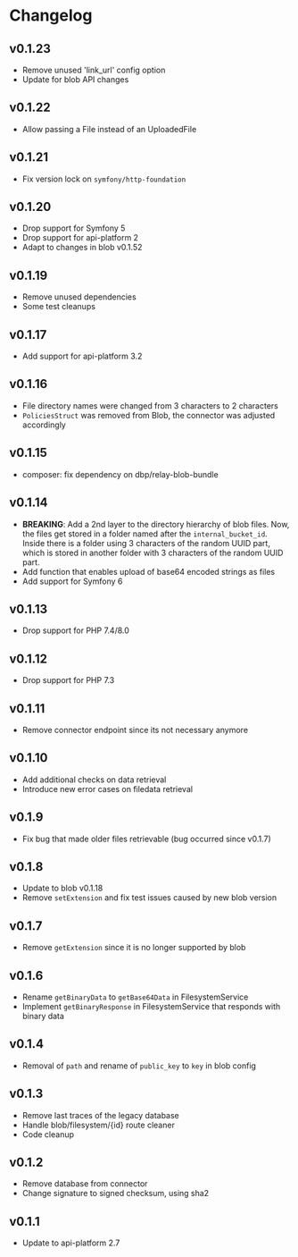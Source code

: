 # Changelog

## v0.1.23
* Remove unused 'link_url' config option
* Update for blob API changes

## v0.1.22
* Allow passing a File instead of an UploadedFile

## v0.1.21
* Fix version lock on `symfony/http-foundation`

## v0.1.20
* Drop support for Symfony 5
* Drop support for api-platform 2
* Adapt to changes in blob v0.1.52

## v0.1.19
* Remove unused dependencies
* Some test cleanups

## v0.1.17
* Add support for api-platform 3.2

## v0.1.16
* File directory names were changed from 3 characters to 2 characters
* `PoliciesStruct` was removed from Blob, the connector was adjusted accordingly

## v0.1.15
* composer: fix dependency on dbp/relay-blob-bundle

## v0.1.14
* **BREAKING**: Add a 2nd layer to the directory hierarchy of blob files. Now, the files get stored in a folder named after the `internal_bucket_id`. Inside there is a folder using 3 characters of the random UUID part, which is stored in another folder with 3 characters of the random UUID part.
* Add function that enables upload of base64 encoded strings as files
* Add support for Symfony 6

## v0.1.13
* Drop support for PHP 7.4/8.0

## v0.1.12
* Drop support for PHP 7.3

## v0.1.11
* Remove connector endpoint since its not necessary anymore

## v0.1.10
* Add additional checks on data retrieval
* Introduce new error cases on filedata retrieval

## v0.1.9
* Fix bug that made older files retrievable (bug occurred since v0.1.7)

## v0.1.8
* Update to blob v0.1.18
* Remove `setExtension` and fix test issues caused by new blob version

## v0.1.7
* Remove `getExtension` since it is no longer supported by blob

## v0.1.6
* Rename `getBinaryData` to `getBase64Data` in FilesystemService
* Implement `getBinaryResponse` in FilesystemService that responds with binary data

## v0.1.4
* Removal of `path` and rename of `public_key` to `key` in blob config

## v0.1.3
* Remove last traces of the legacy database
* Handle blob/filesystem/{id} route cleaner
* Code cleanup

## v0.1.2
* Remove database from connector
* Change signature to signed checksum, using sha2

## v0.1.1

* Update to api-platform 2.7